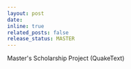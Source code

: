 ```yaml
---
layout: post
date:
inline: true
related_posts: false
release_status: MASTER
---
```


Master's Scholarship Project (QuakeText)
